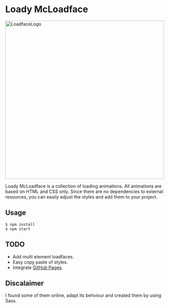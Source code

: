 
# Loady McLoadface
<img src="https://github.com/mttn/loady-mcloadface/blob/master/readme-logo.png?raw=true " alt= "LoadfaceLogo" width="500"/>

Loady McLoadface is a collection of loading animations. All animations are based on HTML and CSS only. Since there are no dependencies to external resources, you can easily adjust the styles and add them to your project.

## Usage

	$ npm install
	$ npm start
	

## TODO

* Add multi element loadfaces.
* Easy copy paste of styles.
* Integrate [GitHub Pages](https://pages.github.com/).

## Discalaimer
I found some of them online, adapt its behviour and created them by using Sass.
